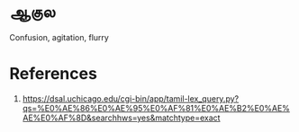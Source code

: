 # ஆகுல

Confusion, agitation, flurry

# References
1. https://dsal.uchicago.edu/cgi-bin/app/tamil-lex_query.py?qs=%E0%AE%86%E0%AE%95%E0%AF%81%E0%AE%B2%E0%AE%AE%E0%AF%8D&searchhws=yes&matchtype=exact
